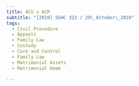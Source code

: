 ```yaml
---
title: ACU v ACR 
subtitle: "[2010] SGHC 322 / 29\_October\_2010"
tags:
  - Civil Procedure
  - Appeals
  - Family Law
  - Custody
  - Care and Control
  - Family Law
  - Matrimonial Assets
  - Matrimonial Home

---
```


